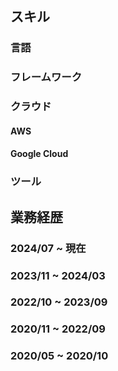 ## スキル
### 言語
### フレームワーク
### クラウド
#### AWS
#### Google Cloud

### ツール

## 業務経歴
### 2024/07 ~ 現在
### 2023/11 ~ 2024/03
### 2022/10 ~ 2023/09
### 2020/11 ~ 2022/09
### 2020/05 ~ 2020/10
